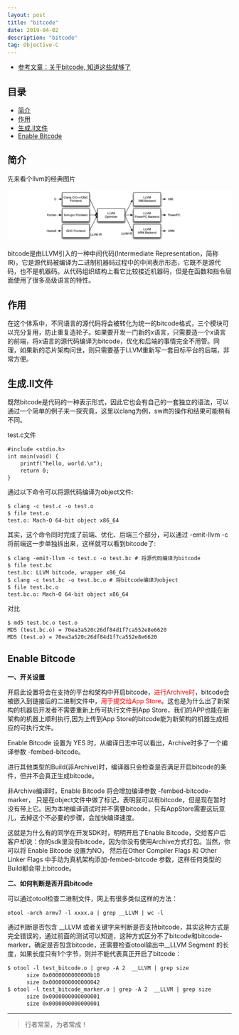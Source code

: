 ```yaml
---
layout: post
title: "bitcode"
date: 2019-04-02
description: "bitcode"
tag: Objective-C
---
```




- [参考文章：关于bitcode, 知道这些就够了](https://www.jianshu.com/p/0db01ec099c0)


## 目录
- [简介](#content1)   
- [作用](#content2)   
- [生成.ll文件](#content3)   
- [Enable Bitcode](#content4)   





<!-- ************************************************ -->
## <a id="content1"></a>简介


先来看个llvm的经典图片

<img src="/images/tools/llvm2.png" alt="img">

bitcode是由LLVM引入的一种中间代码(Intermediate Representation，简称IR)，它是源代码被编译为二进制机器码过程中的中间表示形态，它既不是源代码，也不是机器码。从代码组织结构上看它比较接近机器码，但是在函数和指令层面使用了很多高级语言的特性。

<!-- ************************************************ -->
## <a id="content2"></a>作用

在这个体系中，不同语言的源代码将会被转化为统一的bitcode格式，三个模块可以充分复用，防止重复造轮子。如果要开发一门新的x语言，只需要造一个x语言的前端，将x语言的源代码编译为bitcode，优化和后端的事情完全不用管。同理，如果新的芯片架构问世，则只需要基于LLVM重新写一套目标平台的后端，非常方便。



<!-- ************************************************ -->
## <a id="content3"></a>生成.ll文件

既然bitcode是代码的一种表示形式，因此它也会有自己的一套独立的语法，可以通过一个简单的例子来一探究竟，这里以clang为例，swift的操作和结果可能稍有不同。

test.c文件
```
#include <stdio.h>
int main(void) {
    printf("hello, world.\n");
    return 0;
}
```

通过以下命令可以将源代码编译为object文件:
```
$ clang -c test.c -o test.o
$ file test.o
test.o: Mach-O 64-bit object x86_64
```

其实，这个命令同时完成了前端、优化、后端三个部分，可以通过 -emit-llvm -c 将前端这一步单独拆出来，这样就可以看到bitcode了:
```
$ clang -emit-llvm -c test.c -o test.bc # 将源代码编译为bitcode
$ file test.bc
test.bc: LLVM bitcode, wrapper x86_64
$ clang -c test.bc -o test.bc.o # 将bitcode编译为object
$ file test.bc.o
test.bc.o: Mach-O 64-bit object x86_64
```

对比
```
$ md5 test.bc.o test.o
MD5 (test.bc.o) = 70ea3a520c26df84d1f7ca552e8e6620
MD5 (test.o) = 70ea3a520c26df84d1f7ca552e8e6620
```


<!-- ************************************************ -->
## <a id="content4"></a>Enable Bitcode

**一、开关设置**

开启此设置将会在支持的平台和架构中开启bitcode，<span style="color:red">进行Archive时</span>，bitcode会被嵌入到链接后的二进制文件中，<span style="color:red">用于提交给App Store</span>。这也是为什么出了新架构的机器后开发者不需要重新上传可执行文件到App Store，我们的APP也能在新架构的机器上顺利执行,因为上传到App Store的bitcode能为新架构的机器生成相应的可执行文件。

Enable Bitcode 设置为 YES 时，从编译日志中可以看出，Archive时多了一个编译参数 -fembed-bitcode。

进行其他类型的Build(非Archive)时，编译器只会检查是否满足开启bitcode的条件，但并不会真正生成bitcode。

非Archive编译时，Enable Bitcode 将会增加编译参数 -fembed-bitcode-marker， 只是在object文件中做了标记，表明我可以有bitcode，但是现在暂时没有带上它。因为本地编译调试时并不需要bitcode，只有AppStore需要这玩意儿，去掉这个不必要的步骤，会加快编译速度。

这就是为什么有的同学在开发SDK时，明明开启了Enable Bitcode，交给客户后客户却说：你的sdk里没有bitcode，因为你没有使用Archive方式打包。当然，你可以将 Enable Bitcode 设置为NO， 然后在Other Compiler Flags 和 Other Linker Flags 中手动为真机架构添加-fembed-bitcode 参数，这样任何类型的Build都会带上bitcode。


**二、如何判断是否开启bitcode**

可以通过otool检查二进制文件，网上有很多类似这样的方法：
```
otool -arch armv7 -l xxxx.a | grep __LLVM | wc -l
```

通过判断是否包含 __LLVM 或者关键字来判断是否支持bitcode，其实这种方式是完全错误的，通过前面的测试可以知道，这种方式区分不了bitcode和bitcode-marker，确定是否包含bitcode，还需要检查otool输出中__LLVM Segment 的长度，如果长度只有1个字节，则并不能代表真正开启了bitcode：

```
$ otool -l test_bitcode.o | grep -A 2  __LLVM | grep size
      size 0x0000000000000b10
      size 0x0000000000000042
$ otool -l test_bitcode_marker.o | grep -A 2  __LLVM | grep size
      size 0x0000000000000001
      size 0x0000000000000001
```


----------
>  行者常至，为者常成！


